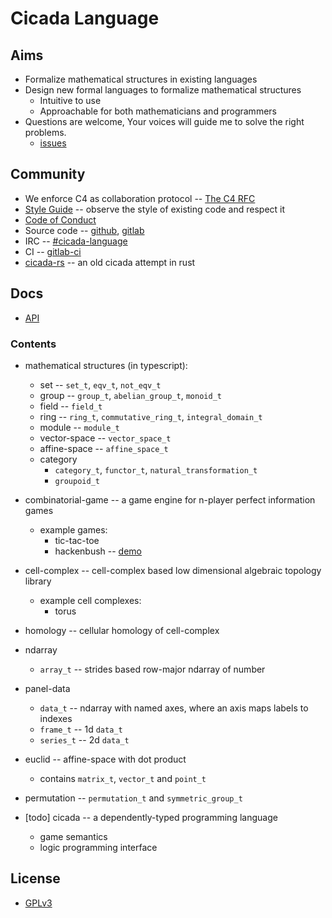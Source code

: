 # Cicada Language

## Aims

- Formalize mathematical structures in existing languages
- Design new formal languages to formalize mathematical structures
  - Intuitive to use
  - Approachable for both mathematicians and programmers
- Questions are welcome, Your voices will guide me to solve the right problems.
  - [issues](https://github.com/xieyuheng/cicada/issues)

## Community

- We enforce C4 as collaboration protocol -- [The C4 RFC](https://rfc.zeromq.org/spec:42/C4)
- [Style Guide](STYLE-GUIDE.md) -- observe the style of existing code and respect it
- [Code of Conduct](CODE-OF-CONDUCT.md)
- Source code -- [github](https://github.com/xieyuheng/cicada), [gitlab](https://gitlab.com/xieyuheng/cicada/)
- IRC -- [#cicada-language](https://kiwiirc.com/nextclient/irc.freenode.net/#cicada-language)
- CI -- [gitlab-ci](https://gitlab.com/xieyuheng/cicada/pipelines)
- [cicada-rs](http://github.com/xieyuheng/cicada-rs) -- an old cicada attempt in rust

## Docs

- [API](https://api.cicada-lang.now.sh)

### Contents

- mathematical structures (in typescript):
  - set -- `set_t`, `eqv_t`, `not_eqv_t`
  - group -- `group_t`, `abelian_group_t`, `monoid_t`
  - field -- `field_t`
  - ring -- `ring_t`, `commutative_ring_t`, `integral_domain_t`
  - module -- `module_t`
  - vector-space -- `vector_space_t`
  - affine-space -- `affine_space_t`
  - category
    - `category_t`, `functor_t`, `natural_transformation_t`
    - `groupoid_t`

- combinatorial-game -- a game engine for n-player perfect information games
  - example games:
    - tic-tac-toe
    - hackenbush -- [demo](http://hackenbush.combinatorial-game.surge.sh/)

- cell-complex -- cell-complex based low dimensional algebraic topology library
  - example cell complexes:
    - torus

- homology -- cellular homology of cell-complex

- ndarray
  - `array_t` -- strides based row-major ndarray of number

- panel-data
  - `data_t` -- ndarray with named axes, where an axis maps labels to indexes
  - `frame_t` -- 1d `data_t`
  - `series_t` -- 2d `data_t`

- euclid -- affine-space with dot product
  - contains `matrix_t`, `vector_t` and `point_t`

- permutation -- `permutation_t` and `symmetric_group_t`

- [todo] cicada -- a dependently-typed programming language
  - game semantics
  - logic programming interface

## License

- [GPLv3](LICENSE)
